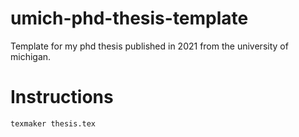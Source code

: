 # umich-phd-thesis-template
Template for my phd thesis published in 2021 from the university of michigan.

# Instructions

```bash
texmaker thesis.tex
```
 
